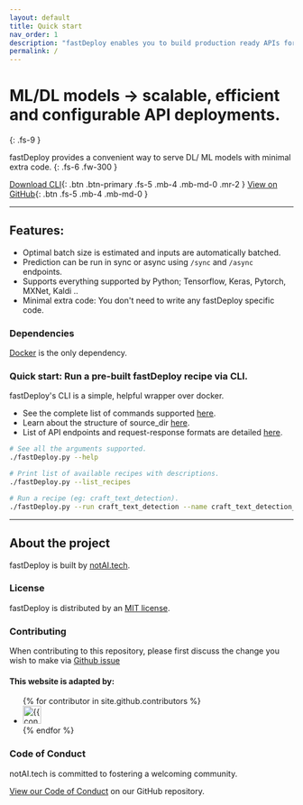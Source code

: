 ```yaml
---
layout: default
title: Quick start
nav_order: 1
description: "fastDeploy enables you to build production ready APIs for Deep Learning models."
permalink: /
---
```


# ML/DL models -> scalable, efficient and configurable API deployments.
{: .fs-9 }

fastDeploy provides a convenient way to serve DL/ ML models with minimal extra code. 
{: .fs-6 .fw-300 }

[Download CLI](https://raw.githubusercontent.com/notAI-tech/fastDeploy/master/cli/fastDeploy.py){: .btn .btn-primary .fs-5 .mb-4 .mb-md-0 .mr-2 } [View on GitHub](https://github.com/notAI-tech/fastDeploy){: .btn .fs-5 .mb-4 .mb-md-0 }

---


## Features:
  - Optimal batch size is estimated and inputs are automatically batched.
  - Prediction can be run in sync or async using `/sync` and `/async` endpoints.
  - Supports everything supported by Python; Tensorflow, Keras, Pytorch, MXNet, Kaldi ..
  - Minimal extra code: You don't need to write any fastDeploy specific code.

### Dependencies

[Docker](https://docs.docker.com/install/) is the only dependency.

### Quick start: Run a pre-built fastDeploy recipe via CLI.

fastDeploy's CLI is a simple, helpful wrapper over docker.

- See the complete list of commands supported [here](./cli).
- Learn about the structure of source_dir [here](./recipes).
- List of API endpoints and request-response formats are detailed [here](./api).

```bash
# See all the arguments supported.
./fastDeploy.py --help

# Print list of available recipes with descriptions.
./fastDeploy.py --list_recipes

# Run a recipe (eg: craft_text_detection).
./fastDeploy.py --run craft_text_detection --name craft_text_detection_test_run
```


---

## About the project

fastDeploy is built by [notAI.tech](https://github.com/notAI-tech).

### License

fastDeploy is distributed by an [MIT license](https://github.com/notAI-tech/fastDeploy/blob/master/LICENSE).


### Contributing

When contributing to this repository, please first discuss the change you wish to make via [Github issue](https://github.com/notAI-tech/fastDeploy/issues)

#### This website is adapted by:

<ul class="list-style-none">
{% for contributor in site.github.contributors %}
  <li class="d-inline-block mr-1">
     <a href="{{ contributor.html_url }}"><img src="{{ contributor.avatar_url }}" width="32" height="32" alt="{{ contributor.login }}"/></a>
  </li>
{% endfor %}
</ul>

### Code of Conduct

notAI.tech is committed to fostering a welcoming community.

[View our Code of Conduct](https://github.com/notAI-tech/fastDeploy/tree/master/CODE_OF_CONDUCT.md) on our GitHub repository.